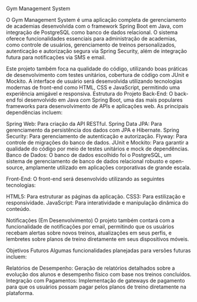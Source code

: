Gym Management System

O Gym Management System é uma aplicação completa de gerenciamento de academias desenvolvida com o framework Spring Boot em Java, com integração de PostgreSQL como banco de dados relacional. O sistema oferece funcionalidades essenciais para administração de academias, como controle de usuários, gerenciamento de treinos personalizados, autenticação e autorização segura via Spring Security, além de integração futura para notificações via SMS e email.

Este projeto também foca na qualidade do código, utilizando boas práticas de desenvolvimento com testes unitários, cobertura de código com JUnit e Mockito. A interface de usuário será desenvolvida utilizando tecnologias modernas de front-end como HTML, CSS e JavaScript, permitindo uma experiência amigável e responsiva.
Estrutura do Projeto
Back-End:
O back-end foi desenvolvido em Java com Spring Boot, uma das mais populares frameworks para desenvolvimento de APIs e aplicações web. As principais dependências incluem:

Spring Web: Para criação da API RESTful.
Spring Data JPA: Para gerenciamento da persistência dos dados com JPA e Hibernate.
Spring Security: Para gerenciamento de autenticação e autorização.
Flyway: Para controle de migrações do banco de dados.
JUnit e Mockito: Para garantir a qualidade do código por meio de testes unitários e mock de dependências.
Banco de Dados:
O banco de dados escolhido foi o PostgreSQL, um sistema de gerenciamento de banco de dados relacional robusto e open-source, amplamente utilizado em aplicações corporativas de grande escala.

Front-End:
O front-end será desenvolvido utilizando as seguintes tecnologias:

HTML5: Para estruturar as páginas da aplicação.
CSS3: Para estilização e responsividade.
JavaScript: Para interatividade e manipulação dinâmica do conteúdo.

Notificações (Em Desenvolvimento)
O projeto também contará com a funcionalidade de notificações por email, permitindo que os usuários recebam alertas sobre novos treinos, atualizações em seus perfis, e lembretes sobre planos de treino diretamente em seus dispositivos móveis.

Objetivos Futuros
Algumas funcionalidades planejadas para versões futuras incluem:

Relatórios de Desempenho: Geração de relatórios detalhados sobre a evolução dos alunos e desempenho físico com base nos treinos concluídos.
Integração com Pagamentos: Implementação de gateways de pagamento para que os usuários possam pagar pelos planos de treino diretamente na plataforma.
